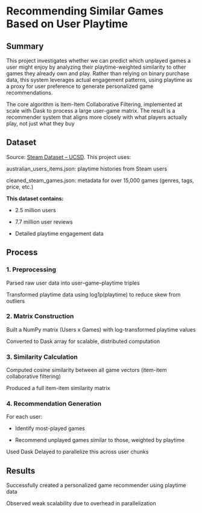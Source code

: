# Recommending Similar Games Based on User Playtime

## Summary

This project investigates whether we can predict which unplayed games a user might enjoy by analyzing their playtime-weighted similarity to other games they already own and play.
Rather than relying on binary purchase data, this system leverages actual engagement patterns, using playtime as a proxy for user preference to generate personalized game recommendations.

The core algorithm is Item-Item Collaborative Filtering, implemented at scale with Dask to process a large user-game matrix. The result is a recommender system that aligns more closely with what players actually play, not just what they buy 

## Dataset 
Source: [Steam Dataset – UCSD](https://cseweb.ucsd.edu/~jmcauley/datasets.html#steam_data).
This project uses:

australian_users_items.json: playtime histories from Steam users

cleaned_steam_games.json: metadata for over 15,000 games (genres, tags, price, etc.)

**This dataset contains:**
  * 2.5 million users

  * 7.7 million user reviews

  * Detailed playtime engagement data

## Process
### 1. Preprocessing
Parsed raw user data into user–game–playtime triples

Transformed playtime data using log1p(playtime) to reduce skew from outliers

### 2. Matrix Construction
Built a NumPy matrix (Users x Games) with log-transformed playtime values

Converted to Dask array for scalable, distributed computation

### 3. Similarity Calculation
Computed cosine similarity between all game vectors (item-item collaborative filtering)

Produced a full item-item similarity matrix

### 4. Recommendation Generation
For each user:

* Identify most-played games

* Recommend unplayed games similar to those, weighted by playtime

Used Dask Delayed to parallelize this across user chunks

## Results

Successfully created a personalized game recommender using playtime data

Observed weak scalability due to overhead in parallelization





